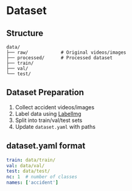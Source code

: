 # Dataset

## Structure

```
data/
├── raw/            # Original videos/images
├── processed/      # Processed dataset
├── train/
├── val/
└── test/
```

## Dataset Preparation

1. Collect accident videos/images
2. Label data using [LabelImg](https://github.com/heartexlabs/labelImg)
3. Split into train/val/test sets
4. Update `dataset.yaml` with paths

## dataset.yaml format
```yaml
train: data/train/
val: data/val/
test: data/test/
nc: 1  # number of classes
names: ['accident']
```